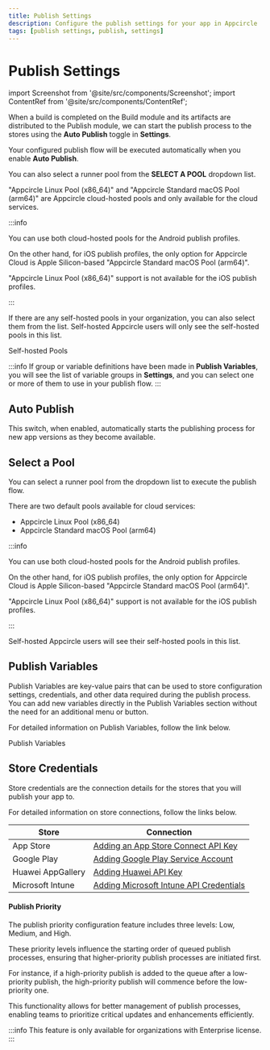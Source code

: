 ```yaml
---
title: Publish Settings
description: Configure the publish settings for your app in Appcircle
tags: [publish settings, publish, settings]
---
```


# Publish Settings

import Screenshot from '@site/src/components/Screenshot';
import ContentRef from '@site/src/components/ContentRef';

When a build is completed on the Build module and its artifacts are distributed to the Publish module, we can start the publish process to the stores using the **Auto Publish** toggle in **Settings**.

Your configured publish flow will be executed automatically when you enable **Auto Publish**.

You can also select a runner pool from the **SELECT A POOL** dropdown list.

<Screenshot url='https://cdn.appcircle.io/docs/assets/BE5053-priority3.png' alt="Publish Pool Selection" />

"Appcircle Linux Pool (x86_64)" and "Appcircle Standard macOS Pool (arm64)" are Appcircle cloud-hosted pools and only available for the cloud services.

:::info

You can use both cloud-hosted pools for the Android publish profiles.

On the other hand, for iOS publish profiles, the only option for Appcircle Cloud is Apple Silicon-based "Appcircle Standard macOS Pool (arm64)".

"Appcircle Linux Pool (x86_64)" support is not available for the iOS publish profiles.

:::

If there are any self-hosted pools in your organization, you can also select them from the list. Self-hosted Appcircle users will only see the self-hosted pools in this list.

<ContentRef url="/self-hosted-appcircle/self-hosted-runner/configure-runner/manage-pools">
  Self-hosted Pools
</ContentRef>

:::info
If group or variable definitions have been made in **Publish Variables**, you will see the list of variable groups in **Settings**, and you can select one or more of them to use in your publish flow.
:::

## Auto Publish

This switch, when enabled, automatically starts the publishing process for new app versions as they become available.

## Select a Pool

You can select a runner pool from the dropdown list to execute the publish flow.

There are two default pools available for cloud services:

- Appcircle Linux Pool (x86_64)
- Appcircle Standard macOS Pool (arm64)

:::info

You can use both cloud-hosted pools for the Android publish profiles.

On the other hand, for iOS publish profiles, the only option for Appcircle Cloud is Apple Silicon-based "Appcircle Standard macOS Pool (arm64)".

"Appcircle Linux Pool (x86_64)" support is not available for the iOS publish profiles.

:::

Self-hosted Appcircle users will see their self-hosted pools in this list.

## Publish Variables

Publish Variables are key-value pairs that can be used to store configuration settings, credentials, and other data required during the publish process. You can add new variables directly in the Publish Variables section without the need for an additional menu or button.

For detailed information on Publish Variables, follow the link below.

<ContentRef url="/publish-module/publish-variables">
  Publish Variables
</ContentRef>

## Store Credentials

Store credentials are the connection details for the stores that you will publish your app to.

For detailed information on store connections, follow the links below.

| Store             | Connection                                                                                                                  |
| ----------------- |-----------------------------------------------------------------------------------------------------------------------------|
| App Store         | [Adding an App Store Connect API Key](/account/my-organization/security/credentials/adding-an-app-store-connect-api-key.md) |
| Google Play       | [Adding Google Play Service Account](/account/my-organization/security/credentials/adding-google-play-service-account.md)   |
| Huawei AppGallery | [Adding Huawei API Key](/account/my-organization/security/credentials/adding-huawei-api-key)                                |
| Microsoft Intune  | [Adding Microsoft Intune API Credentials](/account/my-organization/security/credentials/adding-microsoft-intune-api-key)    |

#### Publish Priority

The publish priority configuration feature includes three levels: Low, Medium, and High.

These priority levels influence the starting order of queued publish processes, ensuring that higher-priority publish processes are initiated first.

For instance, if a high-priority publish is added to the queue after a low-priority publish, the high-priority publish will commence before the low-priority one.

This functionality allows for better management of publish processes, enabling teams to prioritize critical updates and enhancements efficiently.

<Screenshot url='https://cdn.appcircle.io/docs/assets/BE5053-priority1.png' alt="Publish Priority" />

<Screenshot url='https://cdn.appcircle.io/docs/assets/BE5053-priority2.png' alt="Publish Priority Selection" />

:::info
This feature is only available for organizations with Enterprise license.
:::